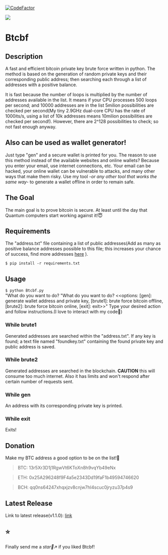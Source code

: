    [![CodeFactor](https://www.codefactor.io/repository/github/vlnahp/btcbf/badge/main)](https://www.codefactor.io/repository/github/vlnahp/btcbf/overview/main)
   
   ![](https://github.com/vlnahp/Logos/blob/main/Btcbf.png)
# Btcbf                                                                

## **Description**

A fast and efficient bitcoin private key brute force written in python. The method is based on the generation of random private keys and their corresponding public address; then searching each through a list of addresses with a positive balance.

It is fast because the number of loops is multiplied by the number of addresses available in the list. It means if your CPU processes 500 loops per second; and 10000 addresses are in the list 5milion possibilities are checked per second(My tiny 2.9GHz dual-core CPU has the rate of 1000its/s, using a list of 10k addresses means 10milion possibilities are checked per second!). However, there are 2^128 possibilities to check; so not fast enough anyway.

## **Also can be used as wallet generator!**

Just type "gen" and a secure wallet is printed for you. The reason to use this method instead of the available websites and online wallets? Because you enter your email, use internet connections, etc. Your email can be hacked, your online wallet can be vulnerable to attacks, and many other ways that make them risky. Use my tool *-or any other tool that works the same way-* to generate a wallet offline in order to remain safe.   

## The Goal
The main goal is to prove bitcoin is secure. At least until the day that Quantum computers start working against it!:innocent:

## **Requirements**

  The "address.txt" file containing a list of public addresses(Add as many as positive balance addresses possible to this file; this increases your chance of success, find more addresses [here](https://bitinfocharts.com/top-100-richest-bitcoin-addresses.html) ).
  
```$ pip install -r requirements.txt```  


## **Usage**

```$ python Btcbf.py```  
  "What do you want to do? "What do you want to do? <<options: [gen]: generate wallet address and private key, [brute1]: brute force bitcoin offline, [brute2]: brute force bitcoin online, [exit]: exit>>" Type your desired action and follow instructions.(I love to interact with my code:slightly_smiling_face:)
  
### While brute1
Generated addresses are searched within the "address.txt". If any key is found; a text file named "foundkey.txt" containing the found private key and public address is saved.

### While brute2
Generated addresses are searched in the blockchain. **CAUTION** this will consume too much internet. Also it has limits and won't respond after certain number of requests sent.

### While gen
An address with its corresponding private key is printed.

### While exit
Exits!

## **Donation**

Make my BTC address a good option to be on the list!:cowboy_hat_face:


>BTC: 13r5Xr3D1j1RgwVt6KToXn8h9vqYb49eNx

>ETH: 0x25A296248f9F4a5e2343Dd19faF1b49594746620

>BCH: qq0ns64247xhqxjzv8cnjw7hl4scuc0jryzu37p4s9


## Latest Release
Link to latest release(v1.1.0): [link](https://github.com/vlnahp/Btcbf/releases/download/v1.1.0/Btcbf-windows64-v1.1.0.zip)

## :star:
Finally send me a _star:star2::arrow_upper_right:_ if you liked Btcbf!
